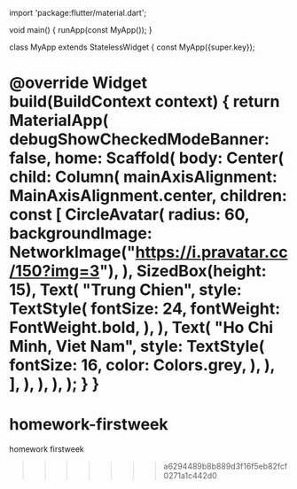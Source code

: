 
import 'package:flutter/material.dart';

void main() {
runApp(const MyApp());
}

class MyApp extends StatelessWidget {
const MyApp({super.key});

@override
Widget build(BuildContext context) {
return MaterialApp(
debugShowCheckedModeBanner: false,
home: Scaffold(
body: Center(
child: Column(
mainAxisAlignment: MainAxisAlignment.center,
children: const [
CircleAvatar(
radius: 60,
backgroundImage: NetworkImage("https://i.pravatar.cc/150?img=3"),
),
SizedBox(height: 15),
Text(
"Trung Chien",
style: TextStyle(
fontSize: 24,
fontWeight: FontWeight.bold,
),
),
Text(
"Ho Chi Minh, Viet Nam",
style: TextStyle(
fontSize: 16,
color: Colors.grey,
),
),
],
),
),
),
);
}
}
=======
# homework-firstweek
homework firstweek
>>>>>>> a6294489b8b889d3f16f5eb82fcf0271a1c442d0
